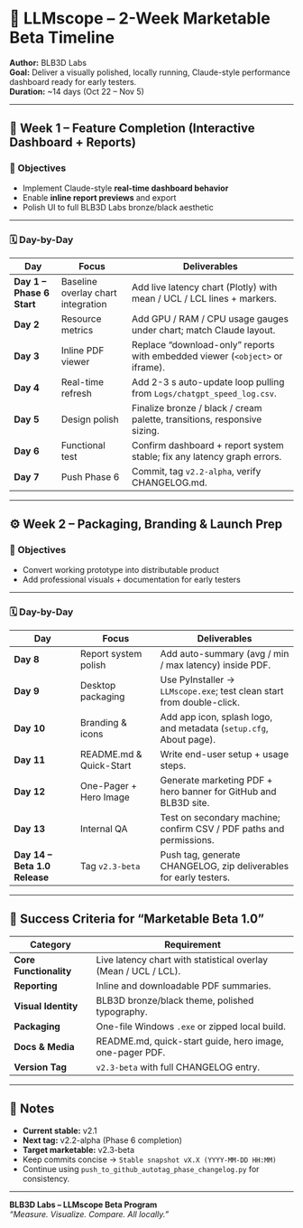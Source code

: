 # 🚀 LLMscope – 2-Week Marketable Beta Timeline
**Author:** BLB3D Labs  
**Goal:** Deliver a visually polished, locally running, Claude-style performance dashboard ready for early testers.  
**Duration:** ~14 days (Oct 22 – Nov 5)

---

## 🧭 Week 1 – Feature Completion (Interactive Dashboard + Reports)

### 🎯 Objectives
- Implement Claude-style **real-time dashboard behavior**  
- Enable **inline report previews** and export  
- Polish UI to full BLB3D Labs bronze/black aesthetic  

---

### 🗓️ Day-by-Day

| Day | Focus | Deliverables |
|-----|--------|--------------|
| **Day 1 – Phase 6 Start** | Baseline overlay chart integration | Add live latency chart (Plotly) with mean / UCL / LCL lines + markers. |
| **Day 2** | Resource metrics | Add GPU / RAM / CPU usage gauges under chart; match Claude layout. |
| **Day 3** | Inline PDF viewer | Replace “download-only” reports with embedded viewer (`<object>` or iframe). |
| **Day 4** | Real-time refresh | Add 2-3 s auto-update loop pulling from `Logs/chatgpt_speed_log.csv`. |
| **Day 5** | Design polish | Finalize bronze / black / cream palette, transitions, responsive sizing. |
| **Day 6** | Functional test | Confirm dashboard + report system stable; fix any latency graph errors. |
| **Day 7** | Push Phase 6 | Commit, tag `v2.2-alpha`, verify CHANGELOG.md. |

---

## ⚙️ Week 2 – Packaging, Branding & Launch Prep

### 🎯 Objectives
- Convert working prototype into distributable product  
- Add professional visuals + documentation for early testers  

---

### 🗓️ Day-by-Day

| Day | Focus | Deliverables |
|-----|--------|--------------|
| **Day 8** | Report system polish | Add auto-summary (avg / min / max latency) inside PDF. |
| **Day 9** | Desktop packaging | Use PyInstaller → `LLMscope.exe`; test clean start from double-click. |
| **Day 10** | Branding & icons | Add app icon, splash logo, and metadata (`setup.cfg`, About page). |
| **Day 11** | README.md & Quick-Start | Write end-user setup + usage steps. |
| **Day 12** | One-Pager + Hero Image | Generate marketing PDF + hero banner for GitHub and BLB3D site. |
| **Day 13** | Internal QA | Test on secondary machine; confirm CSV / PDF paths and permissions. |
| **Day 14 – Beta 1.0 Release** | Tag `v2.3-beta` | Push tag, generate CHANGELOG, zip deliverables for early testers. |

---

## 🧾 Success Criteria for “Marketable Beta 1.0”

| Category | Requirement |
|-----------|--------------|
| **Core Functionality** | Live latency chart with statistical overlay (Mean / UCL / LCL). |
| **Reporting** | Inline and downloadable PDF summaries. |
| **Visual Identity** | BLB3D bronze/black theme, polished typography. |
| **Packaging** | One-file Windows `.exe` or zipped local build. |
| **Docs & Media** | README.md, quick-start guide, hero image, one-pager PDF. |
| **Version Tag** | `v2.3-beta` with full CHANGELOG entry. |

---

## 🧠 Notes

- **Current stable:** v2.1  
- **Next tag:** v2.2-alpha (Phase 6 completion)  
- **Target marketable:** v2.3-beta  
- Keep commits concise → `Stable snapshot vX.X (YYYY-MM-DD HH:MM)`  
- Continue using `push_to_github_autotag_phase_changelog.py` for consistency.  

---

**BLB3D Labs – LLMscope Beta Program**  
_“Measure. Visualize. Compare. All locally.”_

